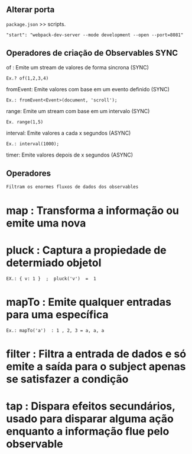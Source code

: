## Alterar porta

`package.json` >> scripts.

```
"start": "webpack-dev-server --mode development --open --port=8081"
```

## Operadores de criação de Observables SYNC

of : Emite um stream de valores de forma sincrona (SYNC)

    Ex.? of(1,2,3,4)

fromEvent: Emite valores com base em um evento definido (SYNC)

    Ex.: fromEvent<Event>(document, 'scroll');

range: Emite um stream com base em um intervalo (SYNC)

    Ex. range(1,5)

interval: Emite valores a cada x segundos (ASYNC)

    Ex.: interval(1000);

timer: Emite valores depois de x segundos (ASYNC)

## Operadores

    Filtram os enormes fluxos de dados dos observables

# map : Transforma a informação ou emite uma nova

# pluck : Captura a propiedade de determiado objetoI

    EX.: { v: 1 }  ;  pluck('v')  =  1

# mapTo : Emite qualquer entradas para uma específica

    Ex.: mapTo('a')  : 1 , 2, 3 = a, a, a

# filter : Filtra a entrada de dados e só emite a saída para o subject apenas se satisfazer a condição

# tap : Dispara efeitos secundários, usado para disparar alguma ação enquanto a informação flue pelo observable